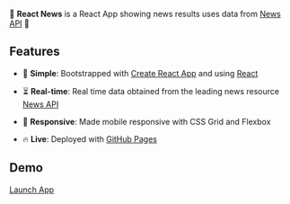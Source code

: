 🦄 **React News** is a React App showing news results uses data from [News API](https://newsapi.org/) 🦄

## Features

- 🌱 **Simple**: Bootstrapped with [Create React App](https://github.com/facebookincubator/create-react-app) and using [React](https://facebook.github.io/react/)

- ⏳ **Real-time**: Real time data obtained from the leading news resource [News API](https://newsapi.org/)

- 📱 **Responsive**: Made mobile responsive with CSS Grid and Flexbox

- 🔥 **Live**: Deployed with [GitHub Pages](https://pages.github.com/)

## Demo
[Launch App](https://alsherko.github.io/news-api-react/)